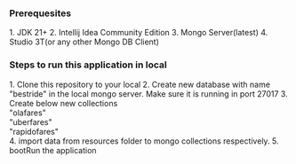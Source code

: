 <h3>Prerequesites</h3>
1. JDK 21+
2. Intellij Idea Community Edition
3. Mongo Server(latest)
4. Studio 3T(or any other Mongo DB Client)


<h3>Steps to run this application in local</h3>
1. Clone this repository to your local
2. Create new database with name "bestride" in the local mongo server. Make sure it is running in port 27017
3. Create below new collections<br/>
    "olafares" <br/>
    "uberfares" <br/>
    "rapidofares" <br/>
4. import data from resources folder to mongo collections respectively.
5. bootRun the application